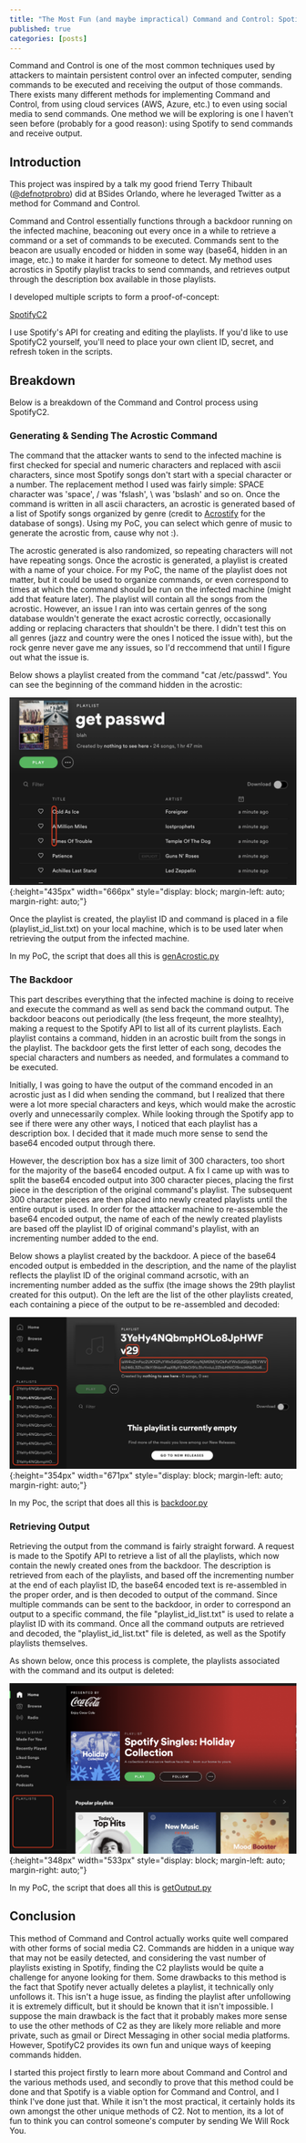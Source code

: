 ```yaml
---
title: "The Most Fun (and maybe impractical) Command and Control: SpotifyC2"
published: true
categories: [posts]
---
```


Command and Control is one of the most common techniques used by attackers to maintain persistent control over an infected computer, sending commands to be executed and receiving the output of those commands. There exists many different methods for implementing Command and Control, from using cloud services (AWS, Azure, etc.) to even using social media to send commands. One method we will be exploring is one I haven't seen before (probably for a good reason): using Spotify to send commands and receive output.

## [](#header-1)Introduction

This project was inspired by a talk my good friend Terry Thibault ([@defnotprobro](https://twitter.com/defnotprobro)) did at BSides Orlando, where he leveraged Twitter as a method for Command and Control.

Command and Control essentially functions through a backdoor running on the infected machine, beaconing out every once in a while to retrieve a command or a set of commands to be executed. Commands sent to the beacon are usually encoded or hidden in some way (base64, hidden in an image, etc.) to make it harder for someone to detect. My method uses acrostics in Spotify playlist tracks to send commands, and retrieves output through the description box available in those playlists.

I developed multiple scripts to form a proof-of-concept:

[SpotifyC2](https://github.com/JohnWoodman/SpotifyC2)

I use Spotify's API for creating and editing the playlists. If you'd like to use SpotifyC2 yourself, you'll need to place your own client ID, secret, and refresh token in the scripts.

## [](#header-2)Breakdown

Below is a breakdown of the Command and Control process using SpotifyC2.

### [](#header-3)Generating & Sending The Acrostic Command

The command that the attacker wants to send to the infected machine is first checked for special and numeric characters and replaced with ascii characters, since most Spotify songs don't start with a special character or a number. The replacement method I used was fairly simple: SPACE character was 'space', / was 'fslash', \ was 'bslash' and so on. Once the command is written in all ascii characters, an acrostic is generated based of a list of Spotify songs organized by genre (credit to [Acrostify](https://github.com/plamere/enspex/tree/master/web/Acrostify) for the database of songs). Using my PoC, you can select which genre of music to generate the acrostic from, cause why not :). 

The acrostic generated is also randomized, so repeating characters will not have repeating songs. Once the acrostic is generated, a playlist is created with a name of your choice. For my PoC, the name of the playlist does not matter, but it could be used to organize commands, or even correspond to times at which the command should be run on the infected machine (might add that feature later). The playlist will contain all the songs from the acrostic. However, an issue I ran into was certain genres of the song database wouldn't generate the exact acrostic correctly, occasionally adding or replacing characters that shouldn't be there. I didn't test this on all genres (jazz and country were the ones I noticed the issue with), but the rock genre never gave me any issues, so I'd reccommend that until I figure out what the issue is.

Below shows a playlist created from the command "cat /etc/passwd". You can see the beginning of the command hidden in the acrostic:

![](/assets/2019-12-22-SpotifyC2/1.png){:height="435px" width="666px" style="display: block; margin-left: auto; margin-right: auto;"}

Once the playlist is created, the playlist ID and command is placed in a file (playlist_id_list.txt) on your local machine, which is to be used later when retrieving the output from the infected machine.

In my PoC, the script that does all this is [genAcrostic.py](https://github.com/JohnWoodman/SpotifyC2/blob/master/genAcrostic.py)

### [](#header-4)The Backdoor

This part describes everything that the infected machine is doing to receive and execute the command as well as send back the command output. The backdoor beacons out periodically (the less freqeunt, the more stealhty), making a request to the Spotify API to list all of its current playlists. Each playlist contains a command, hidden in an acrostic built from the songs in the playlist. The backdoor gets the first letter of each song, decodes the special characters and numbers as needed, and formulates a command to be executed. 

Initially, I was going to have the output of the command encoded in an acrostic just as I did when sending the command, but I realized that there were a lot more special characters and keys, which would make the acrostic overly and unnecessarily complex. While looking through the Spotify app to see if there were any other ways, I noticed that each playlist has a description box. I decided that it made much more sense to send the base64 encoded output through there. 

However, the description box has a size limit of 300 characters, too short for the majority of the base64 encoded output. A fix I came up with was to split the base64 encoded output into 300 character pieces, placing the first piece in the description of the original command's playlist. The subsequent 300 character pieces are then placed into newly created playlists until the entire output is used. In order for the attacker machine to re-assemble the base64 encoded output, the name of each of the newly created playlists are based off the playlist ID of original command's playlist, with an incrementing number added to the end.

Below shows a playlist created by the backdoor. A piece of the base64 encoded output is embedded in the description, and the name of the playlist reflects the playlist ID of the original command acrsotic, with an incrementing number added as the suffix (the image shows the 29th playlist created for this output). On the left are the list of the other playlists created, each containing a piece of the output to be re-assembled and decoded:

![](/assets/2019-12-22-SpotifyC2/2.png){:height="354px" width="671px" style="display: block; margin-left: auto; margin-right: auto;"}

In my Poc, the script that does all this is [backdoor.py](https://github.com/JohnWoodman/SpotifyC2/blob/master/backdoor.py)
 
### [](#header-5)Retrieving Output

Retrieving the output from the command is fairly straight forward. A request is made to the Spotify API to retrieve a list of all the playlists, which now contain the newly created ones from the backdoor. The description is retrieved from each of the playlists, and based off the incrementing number at the end of each playlist ID, the base64 encoded text is re-assembled in the proper order, and is then decoded to output of the command. Since multiple commands can be sent to the backdoor, in order to correspond an output to a specific command, the file "playlist_id_list.txt" is used to relate a playlist ID with its command. Once all the command outputs are retrieved and decoded, the "playlist_id_list.txt" file is deleted, as well as the Spotify playlists themselves.

As shown below, once this process is complete, the playlists associated with the command and its output is deleted:

![](/assets/2019-12-22-SpotifyC2/3.png){:height="348px" width="533px" style="display: block; margin-left: auto; margin-right: auto;"}

In my PoC, the script that does all this is [getOutput.py](https://github.com/JohnWoodman/SpotifyC2/blob/master/getOutput.py)

## [](#header-6)Conclusion

This method of Command and Control actually works quite well compared with other forms of social media C2. Commands are hidden in a unique way that may not be easily detected, and considering the vast number of playlists existing in Spotify, finding the C2 playlists would be quite a challenge for anyone looking for them. Some drawbacks to this method is the fact that Spotify never actually deletes a playlist, it technically only unfollows it. This isn't a huge issue, as finding the playlist after unfollowing it is extremely difficult, but it should be known that it isn't impossible. I suppose the main drawback is the fact that it probably makes more sense to use the other methods of C2 as they are likely more reliable and more private, such as gmail or Direct Messaging in other social media platforms. However, SpotifyC2 provides its own fun and unique ways of keeping commands hidden. 

I started this project firstly to learn more about Command and Control and the various methods used, and secondly to prove that this method could be done and that Spotify is a viable option for Command and Control, and I think I've done just that. While it isn't the most practical, it certainly holds its own amongst the other unique methods of C2. Not to mention, its a lot of fun to think you can control someone's computer by sending We Will Rock You.
  


